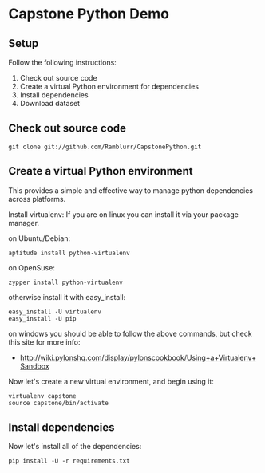 Capstone Python Demo
===================

Setup
-----

Follow the following instructions:

1. Check out source code
2. Create a virtual Python environment for dependencies
3. Install dependencies
4. Download dataset

Check out source code
---------------------

    git clone git://github.com/Ramblurr/CapstonePython.git

Create a virtual Python environment
-----------------------------------

This provides a simple and effective way to manage python
dependencies across platforms.

Install virtualenv:
If you are on linux you can install it via your package manager.

on Ubuntu/Debian:

    aptitude install python-virtualenv

on OpenSuse:

    zypper install python-virtualenv

otherwise install it with easy_install:

    easy_install -U virtualenv
    easy_install -U pip

on windows you should be able to follow the above commands, but check this site
for  more info:

* http://wiki.pylonshq.com/display/pylonscookbook/Using+a+Virtualenv+Sandbox


Now let's create a new virtual environment, and begin using it:

    virtualenv capstone
    source capstone/bin/activate

Install dependencies
--------------------
Now let's install all of the dependencies:

    pip install -U -r requirements.txt

